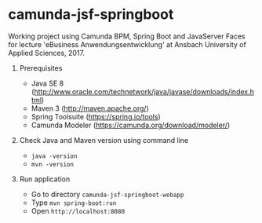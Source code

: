 camunda-jsf-springboot
======================

Working project using Camunda BPM, Spring Boot and JavaServer Faces for lecture 'eBusiness Anwendungsentwicklung' at Ansbach University of Applied Sciences, 2017.

1) Prerequisites
   - Java SE 8 (http://www.oracle.com/technetwork/java/javase/downloads/index.html)
   - Maven 3 (http://maven.apache.org/)
   - Spring Toolsuite (https://spring.io/tools)
   - Camunda Modeler (https://camunda.org/download/modeler/)
   
2) Check Java and Maven version using command line
   - `java -version`
   - `mvn -version`

3) Run application
   - Go to directory `camunda-jsf-springboot-webapp`
   - Type `mvn spring-boot:run`
   - Open `http://localhost:8080`